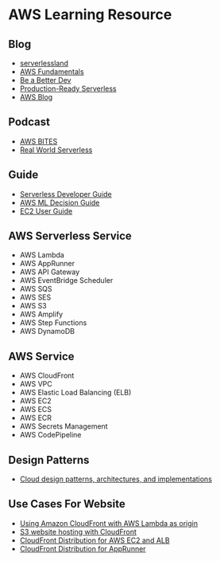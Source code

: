 # AWS Learning Resource

## Blog 
* [serverlessland](https://serverlessland.com)
* [AWS Fundamentals](https://blog.awsfundamentals.com)
* [Be a Better Dev](https://beabetterdev.com)
* [Production-Ready Serverless](https://productionreadyserverless.com/)
* [AWS Blog](https://aws.amazon.com/tw/blogs/aws/)

## Podcast
* [AWS BITES](https://awsbites.com)
* [Real World Serverless](https://realworldserverless.com)


## Guide
* [Serverless Developer Guide](https://docs.aws.amazon.com/serverless/latest/devguide/welcome.html)
* [AWS ML Decision Guide](https://docs.aws.amazon.com/decision-guides/latest/machine-learning-on-aws-how-to-choose/guide.html)
* [EC2 User Guide](https://docs.aws.amazon.com/AWSEC2/latest/UserGuide/concepts.html)

## AWS Serverless Service

* AWS Lambda
* AWS AppRunner
* AWS API Gateway
* AWS EventBridge Scheduler
* AWS SQS
* AWS SES
* AWS S3
* AWS Amplify
* AWS Step Functions
* AWS DynamoDB  

## AWS Service

* AWS CloudFront
* AWS VPC
* AWS Elastic Load Balancing (ELB)
* AWS EC2
* AWS ECS
* AWS ECR
* AWS Secrets Management
* AWS CodePipeline


## Design Patterns
* [Cloud design patterns, architectures, and implementations](https://docs.aws.amazon.com/prescriptive-guidance/latest/cloud-design-patterns/introduction.html)

## Use Cases For Website

* [Using Amazon CloudFront with AWS Lambda as origin](https://aws.amazon.com/tw/blogs/networking-and-content-delivery/using-amazon-cloudfront-with-aws-lambda-as-origin-to-accelerate-your-web-applications/)
* [S3 website hosting with CloudFront](https://cduser.com/how-to-host-a-static-website-using-aws-s3-and-cloudfront/)
* [CloudFront Distribution for AWS EC2 and ALB](https://www.stormit.cloud/blog/cloudfront-distribution-for-amazon-ec2-alb/)
* [CloudFront Distribution for AppRunner](https://davidpallmann.hashnode.dev/hello-cloudfront)
